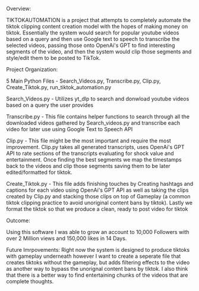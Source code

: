 Overview: 

TIKTOKAUTOMATION is a project that attempts to completely automate the tiktok clipping content creation model with the hopes of making money on tiktok.
Essentially the system would search for popular youtube videos based on a query and then use Google text to speech to transcribe the selected videos, 
passing those onto OpenAi's GPT to find interesting segments of the video, and then the system would clip those segments and style/edit them to be posted to 
TikTok. 

Project Organization:

5 Main Python Files - Search_Videos.py, Transcribe.py, Clip.py, Create_Tiktok.py, run_tiktok_automation.py

Search_Videos.py - Utilizes yt_dlp to search and donwload youtube videos based on a query the user provides

Transcribe.py - This file contains helper functions to search through all the downloaded videos gathered by Search_videos.py and transcribe each video for later use using Google Text to Speech API

Clip.py - This file might be the most important and require the most improvement. Clip.py takes all generated transcripts, uses OpenAi's GPT API to rate sections of the transcripts evaluating for 
shock value and entertainment. Once finding the best segments we map the timestamps back to the videos and clip those segments saving them to be later edited/formatted for tiktok.

Create_Tiktok.py - This file adds finishing touches by Creating hashtags and captions for each video using OpenAi's GPT API as well as taking the clips created by Clip.py and stacking those clips on top of
Gameplay (a common tiktok clipping practice to avoid unoriginal content bans by tiktok). Lastly we format the tiktok so that we produce a clean, ready to post video for tiktok

Outcome: 

Using this software I was able to grow an account to 10,000 Followers with over 2 Million views and 150,000 likes in 14 Days.

Future Imrpovements: Right now the system is designed to produce tiktoks with gameplay underneath however I want to create a seperate file that creates tiktoks without the gameplay, but adds filtering effects to
the video as another way to bypass the unorignal content bans by tiktok. I also think that there is a better way to find entertaining chunks of the videos that are complete thoughts. 

